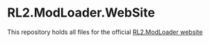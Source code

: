 # RL2.ModLoader.WebSite
This repository holds all files for the official [RL2.ModLoader website](https://rl2-modloader.onrender.com)
